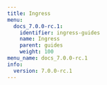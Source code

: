 ```yaml
---
title: Ingress
menu:
  docs_7.0.0-rc.1:
    identifier: ingress-guides
    name: Ingress
    parent: guides
    weight: 100
menu_name: docs_7.0.0-rc.1
info:
  version: 7.0.0-rc.1
---
```


